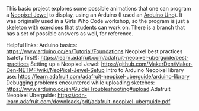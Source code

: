 This basic project explores some possible animations that one can program a [Neopixel Jewel](https://www.adafruit.com/product/2226) to display, using an Arduino (I used an [Arduino Uno](https://www.arduino.cc/en/main/arduinoBoardUno)). It was originally used in a Girls Who Code workshop, so the program is just a skeleton with exercises that students can work on. There is a branch that has a set of possible answers as well, for reference. 

Helpful links:
Arduino basics: https://www.arduino.cc/en/Tutorial/Foundations
Neopixel best practices (safety first!): https://learn.adafruit.com/adafruit-neopixel-uberguide/best-practices
Setting up a Neopixel Jewel: https://github.com/MakerDen/Maker-Den-NETMF/wiki/NeoPixel-Jewel-Setup
Intro to Arduino Neopixel library use: https://learn.adafruit.com/adafruit-neopixel-uberguide/arduino-library
Debugging problems encountered while uploading sketches: https://www.arduino.cc/en/Guide/Troubleshooting#upload
Adafruit Neopixel Uberguide: https://cdn-learn.adafruit.com/downloads/pdf/adafruit-neopixel-uberguide.pdf